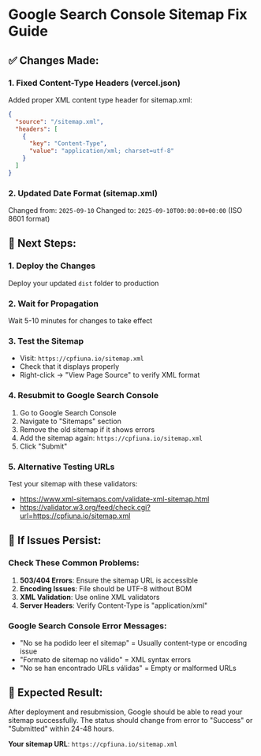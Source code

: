 # Google Search Console Sitemap Fix Guide

## ✅ **Changes Made:**

### 1. **Fixed Content-Type Headers** (vercel.json)
Added proper XML content type header for sitemap.xml:
```json
{
  "source": "/sitemap.xml",
  "headers": [
    {
      "key": "Content-Type", 
      "value": "application/xml; charset=utf-8"
    }
  ]
}
```

### 2. **Updated Date Format** (sitemap.xml)
Changed from: `2025-09-10`
Changed to: `2025-09-10T00:00:00+00:00` (ISO 8601 format)

## 🔧 **Next Steps:**

### 1. **Deploy the Changes**
Deploy your updated `dist` folder to production

### 2. **Wait for Propagation** 
Wait 5-10 minutes for changes to take effect

### 3. **Test the Sitemap**
- Visit: `https://cpfiuna.io/sitemap.xml`
- Check that it displays properly
- Right-click → "View Page Source" to verify XML format

### 4. **Resubmit to Google Search Console**
1. Go to Google Search Console
2. Navigate to "Sitemaps" section
3. Remove the old sitemap if it shows errors
4. Add the sitemap again: `https://cpfiuna.io/sitemap.xml`
5. Click "Submit"

### 5. **Alternative Testing URLs**
Test your sitemap with these validators:
- https://www.xml-sitemaps.com/validate-xml-sitemap.html
- https://validator.w3.org/feed/check.cgi?url=https://cpfiuna.io/sitemap.xml

## 🚨 **If Issues Persist:**

### Check These Common Problems:
1. **503/404 Errors**: Ensure the sitemap URL is accessible
2. **Encoding Issues**: File should be UTF-8 without BOM
3. **XML Validation**: Use online XML validators
4. **Server Headers**: Verify Content-Type is "application/xml"

### Google Search Console Error Messages:
- "No se ha podido leer el sitemap" = Usually content-type or encoding issue
- "Formato de sitemap no válido" = XML syntax errors
- "No se han encontrado URLs válidas" = Empty or malformed URLs

## 📝 **Expected Result:**
After deployment and resubmission, Google should be able to read your sitemap successfully. The status should change from error to "Success" or "Submitted" within 24-48 hours.

**Your sitemap URL**: `https://cpfiuna.io/sitemap.xml`
